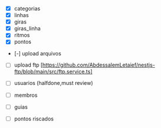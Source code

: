 - [x] categorias
- [x] linhas
- [x] giras
- [x] giras_linha
- [x] ritmos
- [x] pontos
- [-] upload arquivos
- [ ] upload ftp [https://github.com/AbdessalemLetaief/nestjs-ftp/blob/main/src/ftp.service.ts]
- [ ] usuarios (halfdone,must review)
- [ ] membros
- [ ] guias
- [ ] pontos riscados

